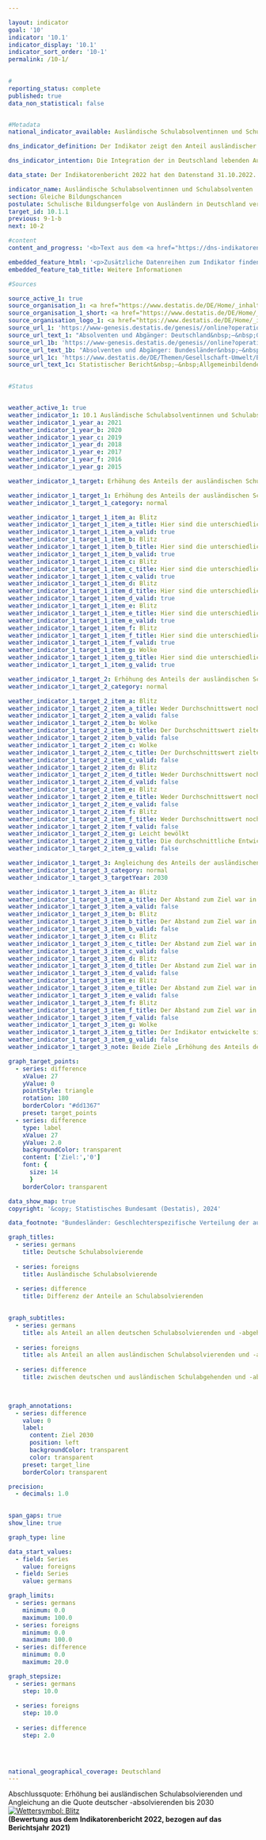 ```yaml
---

layout: indicator        
goal: '10'        
indicator: '10.1'        
indicator_display: '10.1'        
indicator_sort_order: '10-1'        
permalink: /10-1/        
        

#
reporting_status: complete        
published: true        
data_non_statistical: false        


#Metadata        
national_indicator_available: Ausländische Schulabsolventinnen und Schulabsolventen        

dns_indicator_definition: Der Indikator zeigt den Anteil ausländischer Schulabsolvierender in Prozent aller ausländischen Schulabgehenden und Schulabsolvierenden eines Jahrgangs. Als Absolvierende gelten hierbei Personen, die die allgemeinbildenden Schulen mit mindestens einem Hauptschulabschluss verlassen, während Abgehende diejenigen Personen meint, die die Schule ohne Schulabschluss verlassen.        

dns_indicator_intention: Die Integration der in Deutschland lebenden Ausländerinnen und Ausländer ist eine wichtige Voraussetzung für den sozialen Zusammenhalt unserer Gesellschaft. Grundbedingung für eine erfolgreiche Integration ist eine ausreichende schulische Qualifizierung, die berufliche Ausbildungs- und Erwerbsmöglichkeiten eröffnet. Ziel der Bundesregierung ist es daher, bis zum Jahr 2030&nbsp;den Anteil ausländischer Schulabsolvierender zu erhöhen und den Anteil an die Quote deutscher Schulabsolvierender anzugleichen.        

data_state: Der Indikatorenbericht 2022 hat den Datenstand 31.10.2022. Die Daten auf dieser Plattform werden regelmäßig aktualisiert, sodass online aktuellere Daten verfügbar sein können als im <a href="https://dns-indikatoren.de/assets/Publikationen/Indikatorenberichte/2022.pdf">Indikatorenbericht 2022</a> veröffentlicht.        

indicator_name: Ausländische Schulabsolventinnen und Schulabsolventen        
section: Gleiche Bildungschancen        
postulate: Schulische Bildungserfolge von Ausländern in Deutschland verbessern        
target_id: 10.1.1        
previous: 9-1-b        
next: 10-2        

#content         
content_and_progress: '<b>Text aus dem <a href="https://dns-indikatoren.de/assets/Publikationen/Indikatorenberichte/2022.pdf">Indikatorenbericht 2022&nbsp;</a></b><br><br>Datengrundlage des Indikators bilden die Schulstatistiken der einzelnen Bundesländer. Dabei handelt es sich in der Regel um Totalerhebungen mit Auskunftspflicht. Ihre Zusammenfassung zum Bundesergebnis erfolgt durch das Statistische Bundesamt auf Grundlage des von der Kultusministerkonferenz erstellten Definitionenkatalogs. Die Aggregation der Länderergebnisse zum Bundesergebnis wird beeinträchtigt durch die unterschiedliche Bildungspolitik der Länder, zum Beispiel bei Versetzungsregeln oder der Einrichtung von Bildungsgängen im Bereich der beruflichen Schulen. Dies kann auch durch formale Regelungen der jeweiligen Zuordnungen nur zum Teil kompensiert werden.<br><br>Absolvierende sind Schülerinnen und Schüler, die die jeweilige Schulart mit Abschluss verlassen haben. Eingeschlossen werden Schülerinnen und Schüler, die zu einer anderen allgemeinbildenden Schulart gewechselt sind, um einen zusätzlichen Abschluss zu erwerben. Zudem gelten als Ausländerin oder Ausländer alle Personen, die nicht Deutsche im Sinne des Artikel 116&nbsp;Absatz 1&nbsp;Grundgesetz (<abbr title="Grundgesetz für die Bundesrepublik Deutschland" tabindex="0">GG</abbr>) sind, das heißt die deutsche Staatsangehörigkeit nicht besitzen. Dazu zählen auch Staatenlose und Personen mit ungeklärter Staatsangehörigkeit. Deutsche, die zugleich eine weitere Staatsangehörigkeit besitzen, zählen nicht zur ausländischen Bevölkerung.<br><br>Im Jahr 2021&nbsp;lag der Anteil der ausländischen Schulabsolvierenden, gemessen an allen ausländischen Schulabgehenden und Schulabsolvierenden, bei 84,3&nbsp;%. Damit hat sich der Anteil gegenüber dem Vorjahreswert verschlechtert. Betrachtet man die geschlechtsspezifischen Anteile, so lag der Anteil der ausländischen Absolventinnen bei 87,4&nbsp;%, während der Anteil der Absolventen mit 81,6&nbsp;% geringer ausfiel. Der Anteil deutscher Schulabsolvierender lag zuletzt bei 94,9&nbsp;% und ist somit annähernd stabil. Der Abstand zwischen dem Anteil ausländischer gegenüber dem deutscher Schulabsolvierender war in 2013&nbsp;mit 6,1&nbsp;Prozentpunkten auf dem bislang niedrigsten Stand, hat sich aber in Anschluss an die Flüchtlingskrise 2015/2016&nbsp;wieder deutlich erhöht und ist sogar auf über den Wert von vor 20&nbsp;Jahren angestiegen (11,9&nbsp;Prozentpunkte in 1996&nbsp;und 13,0&nbsp;Prozentpunkte in 2017). Nachdem sich der Abstand in 2020&nbsp;wieder verringert hat, lag er zuletzt bei 10,6&nbsp;Prozentpunkten in 2021.<br><br>Das Ziel, den Anteil ausländischer Schulabsolvierender, die mindestens einen Hauptschulabschluss erreichen, zu erhöhen, wurde in 2021&nbsp;also ebenso verfehlt wie das Ziel, den Anteil an die Quote deutscher Schulabsolvierender anzugleichen.<br><br>Betrachtet man neben den reinen Anteilen auch die Niveaus der erreichten Abschlüsse, so lässt sich feststellen, dass 30,7&nbsp;% der ausländischen Schulabsolvierenden allgemeinbildender Schulen des Jahrgangs 2021&nbsp;einen Hauptschulabschluss erwarben, 39,9&nbsp;% beendeten die Schule mit einem mittleren Abschluss und 13,7&nbsp;% erreichten die Fachhochschulreife oder die allgemeine Hochschulreife. Bei den deutschen Schulabsolvierenden erwarben 14,3&nbsp;% einen Hauptschulabschluss, 43,9&nbsp;% einen mittleren Abschluss und 36,7&nbsp;% die Fachhochschulreife oder die allgemeine Hochschulreife. Insbesondere bei den höheren Bildungsabschlüssen sind demnach die ausländischen Jugendlichen im Vergleich zu den deutschen deutlich unterrepräsentiert.'        

embedded_feature_html: '<p>Zusätzliche Datenreihen zum Indikator finden Sie <a href="https://dnsTestEnvironment.github.io/dns-indicators/public/AddInfos/de/10_1.pdf" target="_blank" >hier</a>.</p><br><small>Hinweis: PDF-Dokumente können Sie sich (je nach Browsereinstellung) direkt in Ihrem Browser anzeigen lassen oder Sie laden das PDF-Dokument herunter und öffnen es mit einem PDF-Reader Ihrer Wahl. Eine Anleitung wie Sie für ausgewählte Browser die entsprechende Einstellung ändern können, finden Sie <a href="https://dns-indikatoren.de/guidance/">hier</a>.</small>'
embedded_feature_tab_title: Weitere Informationen        

#Sources        

source_active_1: true
source_organisation_1: <a href="https://www.destatis.de/DE/Home/_inhalt.html" target="_blank">Statistisches Bundesamt</a>
source_organisation_1_short: <a href="https://www.destatis.de/DE/Home/_inhalt.html" target="_blank">Statistisches Bundesamt</a>
source_organisation_logo_1: <a href="https://www.destatis.de/DE/Home/_inhalt.html" target="_blank"><img src="https://dnsTestEnvironment.github.io/dns-indicators/public/OrgImgDe/destatis.png" alt="Statistisches Bundesamt" title=" Klicken Sie hier um zur Homepage der Organisation Statistisches Bundesamt zu gelangen." style="height:60px; width:148px; border:transparent"/></a>
source_url_1: 'https://www-genesis.destatis.de/genesis//online?operation=table&code=21111-0004&bypass=true&levelindex=1&levelid=1660810680251&language=de'
source_url_text_1: "Absolventen und Abgänger: Deutschland&nbsp;–&nbsp;GENESIS online 21111-0004"
source_url_1b: 'https://www-genesis.destatis.de/genesis//online?operation=table&code=21111-0013&bypass=true&levelindex=0&levelid=1660823504838&language=de'
source_url_text_1b: "Absolventen und Abgänger: Bundesländer&nbsp;–&nbsp;GENESIS online 21111-0013"
source_url_1c: 'https://www.destatis.de/DE/Themen/Gesellschaft-Umwelt/Bildung-Forschung-Kultur/Schulen/_inhalt.html#_jq2v0kmyn'
source_url_text_1c: Statistischer Bericht&nbsp;–&nbsp;Allgemeinbildende Schulen
        

#Status        


weather_active_1: true
weather_indicator_1: 10.1 Ausländische Schulabsolventinnen und Schulabsolventen
weather_indicator_1_year_a: 2021
weather_indicator_1_year_b: 2020
weather_indicator_1_year_c: 2019
weather_indicator_1_year_d: 2018
weather_indicator_1_year_e: 2017
weather_indicator_1_year_f: 2016
weather_indicator_1_year_g: 2015

weather_indicator_1_target: Erhöhung des Anteils der ausländischen Schulabgänger mit mindestens Hauptschulabschluss und Angleichung an die Quote deutscher Schulabgänger bis 2030

weather_indicator_1_target_1: Erhöhung des Anteils der ausländischen Schulabgänger mit mindestens Hauptschulabschluss und Angleichung an die Quote deutscher Schulabgänger bis 2030
weather_indicator_1_target_1_category: normal

weather_indicator_1_target_1_item_a: Blitz
weather_indicator_1_target_1_item_a_title: Hier sind die unterschiedlichen Zieltypen der beiden, zeitgleich zu erreichenden, Ziele kombiniert worden.
weather_indicator_1_target_1_item_a_valid: true
weather_indicator_1_target_1_item_b: Blitz
weather_indicator_1_target_1_item_b_title: Hier sind die unterschiedlichen Zieltypen der beiden, zeitgleich zu erreichenden, Ziele kombiniert worden.
weather_indicator_1_target_1_item_b_valid: true
weather_indicator_1_target_1_item_c: Blitz
weather_indicator_1_target_1_item_c_title: Hier sind die unterschiedlichen Zieltypen der beiden, zeitgleich zu erreichenden, Ziele kombiniert worden.
weather_indicator_1_target_1_item_c_valid: true
weather_indicator_1_target_1_item_d: Blitz
weather_indicator_1_target_1_item_d_title: Hier sind die unterschiedlichen Zieltypen der beiden, zeitgleich zu erreichenden, Ziele kombiniert worden.
weather_indicator_1_target_1_item_d_valid: true
weather_indicator_1_target_1_item_e: Blitz
weather_indicator_1_target_1_item_e_title: Hier sind die unterschiedlichen Zieltypen der beiden, zeitgleich zu erreichenden, Ziele kombiniert worden.
weather_indicator_1_target_1_item_e_valid: true
weather_indicator_1_target_1_item_f: Blitz
weather_indicator_1_target_1_item_f_title: Hier sind die unterschiedlichen Zieltypen der beiden, zeitgleich zu erreichenden, Ziele kombiniert worden.
weather_indicator_1_target_1_item_f_valid: true
weather_indicator_1_target_1_item_g: Wolke
weather_indicator_1_target_1_item_g_title: Hier sind die unterschiedlichen Zieltypen der beiden, zeitgleich zu erreichenden, Ziele kombiniert worden.
weather_indicator_1_target_1_item_g_valid: true

weather_indicator_1_target_2: Erhöhung des Anteils der ausländischen Schulabgänger mit mindestens Hauptschulabschluss
weather_indicator_1_target_2_category: normal

weather_indicator_1_target_2_item_a: Blitz
weather_indicator_1_target_2_item_a_title: Weder Durchschnittswert noch die vorherige Veränderung deuten in 2021 in die richtige Richtung.
weather_indicator_1_target_2_item_a_valid: false
weather_indicator_1_target_2_item_b: Wolke
weather_indicator_1_target_2_item_b_title: Der Durchschnittswert zielte in 2020 in die falsche Richtung oder zeigt eine Stagnation an, im vorangegangenen Jahr zeigte sich jedoch eine Wende in die gewünschte Richtung.
weather_indicator_1_target_2_item_b_valid: false
weather_indicator_1_target_2_item_c: Wolke
weather_indicator_1_target_2_item_c_title: Der Durchschnittswert zielte in 2019 in die falsche Richtung oder zeigt eine Stagnation an, im vorangegangenen Jahr zeigte sich jedoch eine Wende in die gewünschte Richtung.
weather_indicator_1_target_2_item_c_valid: false
weather_indicator_1_target_2_item_d: Blitz
weather_indicator_1_target_2_item_d_title: Weder Durchschnittswert noch die vorherige Veränderung deuten in 2018 in die richtige Richtung.
weather_indicator_1_target_2_item_d_valid: false
weather_indicator_1_target_2_item_e: Blitz
weather_indicator_1_target_2_item_e_title: Weder Durchschnittswert noch die vorherige Veränderung deuten in 2017 in die richtige Richtung.
weather_indicator_1_target_2_item_e_valid: false
weather_indicator_1_target_2_item_f: Blitz
weather_indicator_1_target_2_item_f_title: Weder Durchschnittswert noch die vorherige Veränderung deuten in 2016 in die richtige Richtung.
weather_indicator_1_target_2_item_f_valid: false
weather_indicator_1_target_2_item_g: Leicht bewölkt
weather_indicator_1_target_2_item_g_title: Die durchschnittliche Entwicklung zielte in 2015 in die richtige Richtung, im vorangegangenen Jahr ergab sich jedoch eine Entwicklung in die falsche Richtung oder gar keine Veränderung.
weather_indicator_1_target_2_item_g_valid: false

weather_indicator_1_target_3: Angleichung des Anteils der ausländischen Schulabgänger mit mindestens Hauptschulabschluss an die Quote deutscher Schulabgänger bis 2030
weather_indicator_1_target_3_category: normal
weather_indicator_1_target_3_targetYear: 2030

weather_indicator_1_target_3_item_a: Blitz
weather_indicator_1_target_3_item_a_title: Der Abstand zum Ziel war in 2021 konstant hoch oder hat sich vergrößert. Der Indikator entwickelte sich also nicht in die gewünschte Richtung.
weather_indicator_1_target_3_item_a_valid: false
weather_indicator_1_target_3_item_b: Blitz
weather_indicator_1_target_3_item_b_title: Der Abstand zum Ziel war in 2020 konstant hoch oder hat sich vergrößert. Der Indikator entwickelte sich also nicht in die gewünschte Richtung.
weather_indicator_1_target_3_item_b_valid: false
weather_indicator_1_target_3_item_c: Blitz
weather_indicator_1_target_3_item_c_title: Der Abstand zum Ziel war in 2019 konstant hoch oder hat sich vergrößert. Der Indikator entwickelte sich also nicht in die gewünschte Richtung.
weather_indicator_1_target_3_item_c_valid: false
weather_indicator_1_target_3_item_d: Blitz
weather_indicator_1_target_3_item_d_title: Der Abstand zum Ziel war in 2018 konstant hoch oder hat sich vergrößert. Der Indikator entwickelte sich also nicht in die gewünschte Richtung.
weather_indicator_1_target_3_item_d_valid: false
weather_indicator_1_target_3_item_e: Blitz
weather_indicator_1_target_3_item_e_title: Der Abstand zum Ziel war in 2017 konstant hoch oder hat sich vergrößert. Der Indikator entwickelte sich also nicht in die gewünschte Richtung.
weather_indicator_1_target_3_item_e_valid: false
weather_indicator_1_target_3_item_f: Blitz
weather_indicator_1_target_3_item_f_title: Der Abstand zum Ziel war in 2016 konstant hoch oder hat sich vergrößert. Der Indikator entwickelte sich also nicht in die gewünschte Richtung.
weather_indicator_1_target_3_item_f_valid: false
weather_indicator_1_target_3_item_g: Wolke
weather_indicator_1_target_3_item_g_title: Der Indikator entwickelte sich in 2015 zwar in die gewünschte Richtung auf das Ziel zu, bei Fortsetzung der Entwicklung wäre das Ziel im Zieljahr aber um mehr als 20 % der Differenz zwischen Zielwert und dem Wert aus 2015 verfehlt worden.
weather_indicator_1_target_3_item_g_valid: false
weather_indicator_1_target_3_note: Beide Ziele „Erhöhung des Anteils der ausländischen Schulabgänger mit mindestens Hauptschulabschluss“ und „Angleichung des Anteils an die Quote deutscher Schulabgänger“ sollen parallel erfüllt werden, sodass für die Gesamtbewertung des Indikators die Einzelbewertungen zusammengeführt werden, indem jeweils das „schlechtere“ Wettersymbol übernommen wird.        

graph_target_points:
  - series: difference
    xValue: 27
    yValue: 0
    pointStyle: triangle
    rotation: 180
    borderColor: "#dd1367"
    preset: target_points
  - series: difference
    type: label
    xValue: 27
    yValue: 2.0
    backgroundColor: transparent
    content: ['Ziel:','0']
    font: {
      size: 14
      }
    borderColor: transparent        

data_show_map: true        
copyright: '&copy; Statistisches Bundesamt (Destatis), 2024'        

data_footnote: "Bundesländer: Geschlechterspezifische Verteilung der ausländischen Absolvierenden/Abgehenden teilweise geschätzt."        

graph_titles: 
  - series: germans
    title: Deutsche Schulabsolvierende
    
  - series: foreigns
    title: Ausländische Schulabsolvierende
    
  - series: difference
    title: Differenz der Anteile an Schulabsolvierenden
            

graph_subtitles: 
  - series: germans
    title: als Anteil an allen deutschen Schulabsolvierenden und -abgehenden
    
  - series: foreigns
    title: als Anteil an allen ausländischen Schulabsolvierenden und -abgehenden
    
  - series: difference
    title: zwischen deutschen und ausländischen Schulabgehenden und -absolvierenden
            


graph_annotations:
  - series: difference
    value: 0
    label:
      content: Ziel 2030
      position: left
      backgroundColor: transparent
      color: transparent
    preset: target_line
    borderColor: transparent        

precision: 
  - decimals: 1.0
            

span_gaps: true        
show_line: true        

graph_type: line        

data_start_values: 
  - field: Series
    value: foreigns
  - field: Series
    value: germans        

graph_limits: 
  - series: germans
    minimum: 0.0
    maximum: 100.0
  - series: foreigns
    minimum: 0.0
    maximum: 100.0
  - series: difference
    minimum: 0.0
    maximum: 20.0        

graph_stepsize: 
  - series: germans
    step: 10.0
    
  - series: foreigns
    step: 10.0
    
  - series: difference
    step: 2.0
            

                        

national_geographical_coverage: Deutschland                
---
```



<div>
  <div class="my-header">
    <label class="default">Abschlussquote: Erhöhung bei ausländischen Schulabsolvierenden und Angleichung an die Quote deutscher -absolvierenden bis 2030
      <a href="https://dnsTestEnvironment.github.io/dns-indicators/status"><img src="https://sdg-indikatoren.de/public/Wettersymbole/Blitz.png" title="Hier sind die unterschiedlichen Zieltypen der beiden, zeitgleich zu erreichenden, Ziele kombiniert worden." alt="Wettersymbol: Blitz"/>
      </a>
    </label>
  </div>
</div>
<div class="my-header-note">
  <label class="default"><b>(Bewertung aus dem Indikatorenbericht 2022, bezogen auf das Berichtsjahr 2021)
  </b></label>
</div>